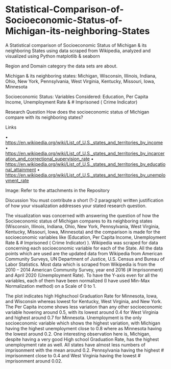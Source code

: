 # Statistical-Comparison-of-Socioeconomic-Status-of-Michigan-its-neighboring-States
A Statistical comparison of Socioeconomic Status of Michigan &amp; its neighboring States using data scraped from Wikipedia, analyzed and visualized using Python matplotlib &amp; seaborn


Region and Domain category the data sets are about.

Michigan & its neighboring states:
Michigan, Wisconsin, Illinois, Indiana, Ohio, New York, Pennsylvania, West Virginia, Kentucky, Missouri, Iowa, Minnesota

Socioeconomic Status: Variables Considered: Education, Per Capita Income, Unemployment Rate & # Imprisoned ( Crime Indicator)

Research Question
	How does the socioeconomic status of Michigan compare with its neighboring states?


Links


•	https://en.wikipedia.org/wiki/List_of_U.S._states_and_territories_by_income
•	https://en.wikipedia.org/wiki/List_of_U.S._states_and_territories_by_incarceration_and_correctional_supervision_rate
•	https://en.wikipedia.org/wiki/List_of_U.S._states_and_territories_by_educational_attainment
•	https://en.wikipedia.org/wiki/List_of_U.S._states_and_territories_by_unemployment_rate 

Image: Refer to the attachments in the Repository

Discussion
You must contribute a short (1-2 paragraph) written justification of how your visualization addresses your stated research question.

The visualization was concerned with answering the question of how the Socioeconomic status of Michigan compares to its neighboring states (Wisconsin, Illinois, Indiana, Ohio, New York, Pennsylvania, West Virginia, Kentucky, Missouri, Iowa, Minnesota) and the comparison is made for the socioeconomic variables like (Education, Per Capita Income, Unemployment Rate & # Imprisoned ( Crime Indicator) ).
Wikipedia was scraped for data concerning each socioeconomic variable for each of the State. All the data points which are used are the updated data from Wikipedia from American Community Surveys, UN Department of Justice, U.S. Census and Bureau of Labor Statistics. Most data which is scraped from Wikipedia is from the 2010 – 2014 American Community Survey, year end 2016 (# Imprisonment) and April 2020 (Unemployment Rate). To have the Y-axis even for all the variables, each of them have been normalized (I have used Min-Max Normalization method) on a Scale of 0 to 1.

The plot indicates high Highschool Graduation Rate for Minnesota, Iowa, and Wisconsin whereas lowest for Kentucky, West Virginia, and New York. The Per Capita income shows less variation than any other socioeconomic variable hovering around 0.5, with its lowest around 0.4 for West Virginia and highest around 0.7 for Minnesota. Unemployment is the only socioeconomic variable which shows the highest variation, with Michigan having the highest unemployment close to 0.8 where as Minnesota having the lowest around 0.2. One interesting observation here is, Michigan, despite having a very good High school Graduation Rate, has the highest unemployment rate as well. All states have almost less numbers of imprisonment with the mean around 0.2. Pennsylvania having the highest # imprisonment close to 0.4 and West Virginia having the lowest # imprisonment around 0.02.

